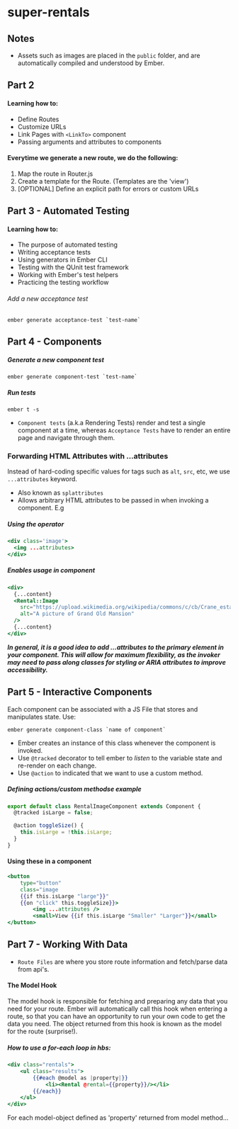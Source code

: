# super-rentals

## Notes
  - Assets such as images are placed in the `public` folder, and are automatically compiled and understood by Ember.

## Part 2 
#### Learning how to:
- Define Routes
- Customize URLs
- Link Pages with `<LinkTo>` component
- Passing arguments and attributes to components

#### Everytime we generate a new route, we do the following:
1. Map the route in Router.js
2. Create a template for the Route. (Templates are the 'view')
3. [OPTIONAL] Define an explicit path for errors or custom URLs

## Part 3 - Automated Testing
#### Learning how to:
- The purpose of automated testing
- Writing acceptance tests
- Using generators in Ember CLI
- Testing with the QUnit test framework
- Working with Ember's test helpers
- Practicing the testing workflow

###### Add a new acceptance test
```
ember generate acceptance-test `test-name`
```

## Part 4 - Components

##### Generate a new component test
```
ember generate component-test `test-name`
```
##### Run tests
```
ember t -s
```
 - `Component tests` (a.k.a Rendering Tests) render and test a single component at a time, whereas `Acceptance Tests` have to render an entire page and navigate through them.

 ### Forwarding HTML Attributes with ...attributes
 Instead of hard-coding specific values for tags such as `alt`, `src`, etc, we use 
 `...attributes` keyword.
  - Also known as `splattributes`
  - Allows arbitrary HTML attributes to be passed in when invoking a component. E.g

##### Using the operator
```hbs
<div class='image'>
  <img ...attributes>
</div>
```

##### Enables usage in component
```hbs
<div>
  {...content}
  <Rental::Image
    src="https://upload.wikimedia.org/wikipedia/commons/c/cb/Crane_estate_(5).jpg"
    alt="A picture of Grand Old Mansion"
  />
  {...content}
</div>
```

<strong> 
  <em> 
  In general, it is a good idea to add ...attributes to the primary element in your component. This will allow for maximum flexibility, as the invoker may need to pass along classes for styling or ARIA attributes to improve accessibility.
  </em>  
</strong>

## Part 5 - Interactive Components

Each component can be associated with a JS File that stores and manipulates state.
Use:
```
ember generate component-class `name of component`
```

- Ember creates an instance of this class whenever the component is invoked.
- Use `@tracked` decorator to tell ember to <em>listen</em>  to the variable state and re-render on each change.
- Use `@action` to indicated that we want to use a custom method.

##### Defining actions/custom methodse example
```js
export default class RentalImageComponent extends Component {
  @tracked isLarge = false;

  @action toggleSize() {
    this.isLarge = !this.isLarge;
  }
}
```

#### Using these in a component
```hbs
<button 
    type="button" 
    class="image 
    {{if this.isLarge "large"}}" 
    {{on "click" this.toggleSize}}>
        <img ...attributes />
        <small>View {{if this.isLarge "Smaller" "Larger"}}</small>
</button>

```

## Part 7 - Working With Data

- `Route Files` are where you store route information and fetch/parse data from api's.

#### The Model Hook 
<p>
The model hook is responsible for fetching and preparing any data that you need for your route. Ember will automatically call this hook when entering a route, so that you can have an opportunity to run your own code to get the data you need. The object returned from this hook is known as the model for the route (surprise!).
</p>

##### How to use a for-each loop in hbs:
```hbs
<div class="rentals">
    <ul class="results">
        {{#each @model as |property|}}
            <li><Rental @rental={{property}}/></li>
        {{/each}}
    </ul>
</div>
```
For each model-object defined as 'property' returned from model method...